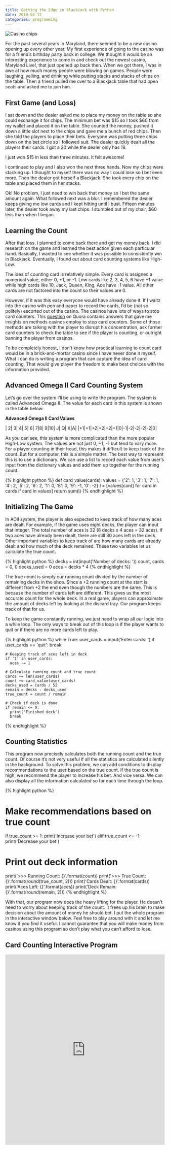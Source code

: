 ```yaml
---
title: Getting the Edge in Blackjack with Python
date: 2018-04-12
categories: programming
---
```


![Casino chips](/images/casino-chips.jpg)

For the past several years in Maryland, there seemed to be a new casino opening up every other year. My first experience of going to the casino was for a friend’s birthday party back in college. We thought it would be an interesting experience to come in and check out the newest casino, Maryland Live!, that just opened up back then. When we got there, I was in awe at how much money people were blowing on games. People were laughing, yelling, and drinking while putting stacks and stacks of chips on the table. Then a friend pulled me over to a Blackjack table that had open seats and asked me to join him.

<!--more-->

## First Game (and Loss)

I sat down and the dealer asked me to place my money on the table so she could exchange it for chips. The minimum bet was $15 so I took $60 from my wallet and placed it on the table. She counted the money, pushed it down a little slot next to the chips and gave me a bunch of red chips. Then she told the players to place their bets. Everyone was putting three chips down on the bet circle so I followed suit. The dealer quickly dealt all the players their cards. I got a 20 while the dealer only has 18.

I just won $15 in less than three minutes. It felt awesome!

I continued to play and I also won the next three hands. Now my chips were stacking up. I thought to myself there was no way I could lose so I bet even more. Then the dealer got herself a Blackjack. She took every chip on the table and placed them in her stacks.

Ok! No problem, I just need to win back that money so I bet the same amount again. What followed next was a blur. I remembered the dealer keeps giving me low cards and I kept hitting until I bust. Fifteen minutes later, the dealer took away my last chips. I stumbled out of my chair, $60 less than when I began.

## Learning the Count

After that loss. I planned to come back there and get my money back. I did research on the game and learned the best action given each particular hand. Basically, I wanted to see whether it was possible to consistently win in Blackjack. Eventually, I found out about card counting systems like High-Low.

The idea of counting card is relatively simple. Every card is assigned a numerical value, either 0, +1, or -1. Low cards like 2, 3, 4, 5, 6 have +1 value while high cards like 10, Jack, Queen, King, Ace have -1 value. All other cards are not factored into the count so their values are 0.

However, if it was this easy everyone would have already done it. If I waltz into the casino with pen and paper to record the cards, I’d be (not so politely) escorted out of the casino. The casinos have lots of ways to stop card counters. This [question](https://www.quora.com/How-do-casinos-catch-card-counters?redirected_qid=2461612) on Quora contains answers that gave me insights on methods casinos employ to stop card counters. Some of those methods are talking with the player to disrupt his concentration, ask former card counters to check the table to see if the player is counting, or outright banning the player from casinos.

To be completely honest, I don’t know how practical learning to count card would be in a brick-and-mortar casino since I have never done it myself. What I can do is writing a program that can capture the idea of card counting. That would give player the freedom to make best choices with the information provided.

## Advanced Omega II Card Counting System

Let’s go over the system I’ll be using to write the program. The system is called Advanced Omega II. The value for each card in this system is shown in the table below:

**Advanced Omega II Card Values**

| 2| 3| 4| 5|	6| 7|8|	9|10|	J| Q|	K|A|
|+1|+1|+2|+2|+2|+1|0|-1|-2|-2|-2|-2|0|



As you can see, this system is more complicated than the more popular High-Low system. The values are not just 0, +1, -1 but tend to vary more. For a player counting in their head, this makes it difficult to keep track of the count. But for a computer, this is a simple matter. The best way to represent this is to use a dictionary. We can use a list to record each value from user’s input from the dictionary values and add them up together for the running count.

{% highlight python %}
def card_value(cards):
    values = {'2': 1, '3': 1, '7': 1,
              '4': 2, '5': 2, '6': 2,
              '1': 0, '8': 0,
              '9': -1,
              '0': -2}
    l = [values[card] for card in cards if card in values]
    return sum(l)
{% endhighlight %}

## Initializing The Game

In AOII system, the player is also expected to keep track of how many aces are dealt. For example, if the game uses eight decks, the player can input that integer. The total number of aces is 32 (8 decks x 4 aces = 32 aces). If two aces have already been dealt, there are still 30 aces left in the deck. Other important variables to keep track of are how many cards are already dealt and how much of the deck remained. These two variables let us calculate the true count.

{% highlight python %}
decks = int(input('Number of decks: '))
count, cards = 0, 0
decks_used = 0
aces = decks * 4
{% endhighlight %}

The true count is simply our running count divided by the number of remaining decks in the shoe. Since a +2 running count at the start is different from +2 the end even though the numbers are the same. This is because the number of cards left are different. This gives us the most accurate count for the whole deck. In a real game, players can approximate the amount of decks left by looking at the discard tray. Our program keeps track of that for us.

To keep the game constantly running, we just need to wrap all our logic into a while loop. The only ways to break out of this loop is if the player wants to quit or if there are no more cards left to play.

{% highlight python %}
while True:
    user_cards = input('Enter cards: ')
    if user_cards == 'quit':
      break

    # Keeping track of aces left in deck
    if '1' in user_cards:
      aces -= 1

    # Calculate running count and true count
    cards += len(user_cards)
    count += card_value(user_cards)
    decks_used = cards / 52
    remain = decks - decks_used
    true_count = count / remain

    # Check if deck is done
    if remain <= 0:
      print('Finished deck')
      break
{% endhighlight %}

## Counting Statistics

This program now precisely calculates both the running count and the true count. Of course it’s not very useful if all the statistics are calculated silently in the background. To solve this problem, we can add conditions to display recommendations to the user based on the true count. If the true count is high, we recommend the player to increase his bet. And vice versa. We can also display all the information calculated so far each time through the loop.

{% highlight python %}
# Make recommendations based on true count
if true_count >= 1:
    print('Increase your bet')
elif true_count <= -1:
    print('Decrease your bet')

# Print out deck information
print('>>> Running Count: {}'.format(count))
print('>>> True Count: {}'.format(round(true_count, 2)))
print('Cards Dealt: {}'.format(cards))
print('Aces Left: {}'.format(aces))
print('Deck Remain: {}'.format(round(remain, 2)))
{% endhighlight %}

With that, our program now does the heavy lifting for the player. He doesn’t need to worry about keeping track of the count. It frees up his brain to make decision about the amount of money he should bet. I put the whole program in the interactive window below. Feel free to play around with it and let me know if you find it useful. I cannot guarantee that you will make money from casinos using this program so don’t play what you can’t afford to lose.

## Card Counting Interactive Program

<iframe src="https://trinket.io/embed/python/19d0063c8d" width="100%" height="600" frameborder="0" marginwidth="0" marginheight="0" allowfullscreen></iframe>

